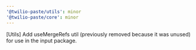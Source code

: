 ```yaml
---
'@twilio-paste/utils': minor
'@twilio-paste/core': minor
---
```


[Utils] Add useMergeRefs util (previously removed because it was unused) for use in the input package.
